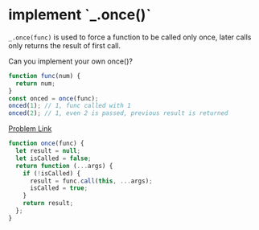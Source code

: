 # implement \`\_.once()\`

`_.once(func)` is used to force a function to be called only once, later calls only returns the result of first call.

Can you implement your own once()?

```js
function func(num) {
  return num;
}
const onced = once(func);
onced(1); // 1, func called with 1
onced(2); // 1, even 2 is passed, previous result is returned
```

[Problem Link](https://bigfrontend.dev/problem/implement-once)

```js
function once(func) {
  let result = null;
  let isCalled = false;
  return function (...args) {
    if (!isCalled) {
      result = func.call(this, ...args);
      isCalled = true;
    }
    return result;
  };
}
```

